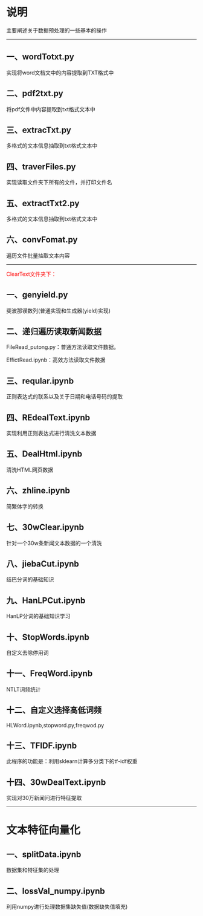 # 说明

主要阐述关于数据预处理的一些基本的操作

---

## 一、wordTotxt.py

实现将word文档文中的内容提取到TXT格式中

## 二、pdf2txt.py

将pdf文件中内容提取到txt格式文本中

## 三、extracTxt.py

多格式的文本信息抽取到txt格式文本中

## 四、traverFiles.py

实现读取文件夹下所有的文件，并打印文件名

## 五、extractTxt2.py

多格式的文本信息抽取到txt格式文本中

## 六、convFomat.py

遍历文件批量抽取文本内容

---

<font color=red>ClearText文件夹下：</font>

## 一、genyield.py

斐波那锲数列(普通实现和生成器(yield)实现)

## 二、递归遍历读取新闻数据

FileRead_putong.py：普通方法读取文件数据。

EffictRead.ipynb：高效方法读取文件数据

## 三、reqular.ipynb

正则表达式的联系以及关于日期和电话号码的提取

## 四、REdealText.ipynb

实现利用正则表达式进行清洗文本数据

## 五、DealHtml.ipynb

清洗HTML网页数据

## 六、zhline.ipynb

简繁体字的转换

## 七、30wClear.ipynb

针对一个30w条新闻文本数据的一个清洗

## 八、jiebaCut.ipynb

结巴分词的基础知识

## 九、HanLPCut.ipynb

HanLP分词的基础知识学习

## 十、StopWords.ipynb

自定义去除停用词

## 十一、FreqWord.ipynb

NTLT词频统计

## 十二、自定义选择高低词频

HLWord.ipynb,stopword.py,freqwod.py

## 十三、TFIDF.ipynb

此程序的功能是：利用sklearn计算多分类下的tf-idf权重

## 十四、30wDealText.ipynb

实现对30万新闻问进行特征提取



---

# 文本特征向量化

## 一、splitData.ipynb

数据集和特征集的处理 

## 二、lossVal_numpy.ipynb

利用numpy进行处理数据集缺失值(数据缺失值填充)

